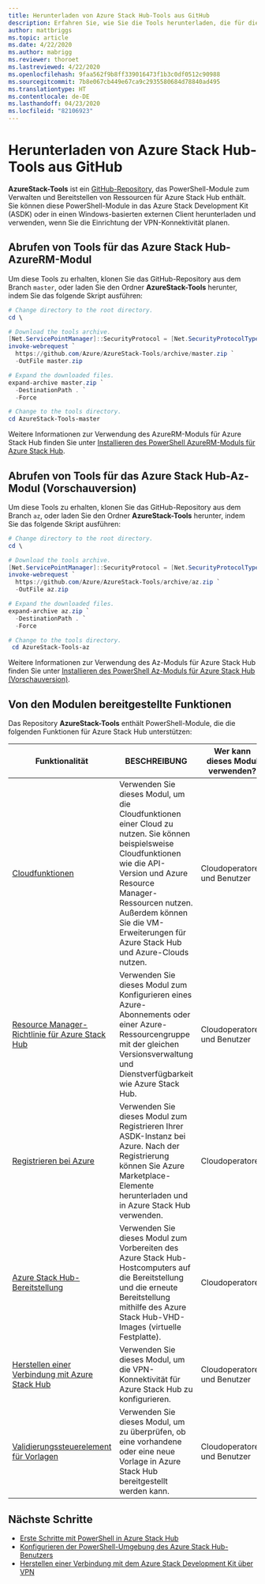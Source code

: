 ```yaml
---
title: Herunterladen von Azure Stack Hub-Tools aus GitHub
description: Erfahren Sie, wie Sie die Tools herunterladen, die für die Arbeit mit Azure Stack Hub benötigt werden.
author: mattbriggs
ms.topic: article
ms.date: 4/22/2020
ms.author: mabrigg
ms.reviewer: thoroet
ms.lastreviewed: 4/22/2020
ms.openlocfilehash: 9faa562f9b8ff339016473f1b3c0df0512c90988
ms.sourcegitcommit: 7b8e067cb449e67ca9c2935580684d78840ad495
ms.translationtype: HT
ms.contentlocale: de-DE
ms.lasthandoff: 04/23/2020
ms.locfileid: "82106923"
---
```

# <a name="download-azure-stack-hub-tools-from-github"></a>Herunterladen von Azure Stack Hub-Tools aus GitHub

**AzureStack-Tools** ist ein [GitHub-Repository](https://github.com/Azure/AzureStack-Tools), das PowerShell-Module zum Verwalten und Bereitstellen von Ressourcen für Azure Stack Hub enthält. Sie können diese PowerShell-Module in das Azure Stack Development Kit (ASDK) oder in einen Windows-basierten externen Client herunterladen und verwenden, wenn Sie die Einrichtung der VPN-Konnektivität planen. 

## <a name="get-tools-for-azure-stack-hub-azurerm-module"></a>Abrufen von Tools für das Azure Stack Hub-AzureRM-Modul

Um diese Tools zu erhalten, klonen Sie das GitHub-Repository aus dem Branch `master`, oder laden Sie den Ordner **AzureStack-Tools** herunter, indem Sie das folgende Skript ausführen:

```powershell
# Change directory to the root directory.
cd \

# Download the tools archive.
[Net.ServicePointManager]::SecurityProtocol = [Net.SecurityProtocolType]::Tls12
invoke-webrequest `
  https://github.com/Azure/AzureStack-Tools/archive/master.zip `
  -OutFile master.zip

# Expand the downloaded files.
expand-archive master.zip `
  -DestinationPath . `
  -Force

# Change to the tools directory.
cd AzureStack-Tools-master

```
Weitere Informationen zur Verwendung des AzureRM-Moduls für Azure Stack Hub finden Sie unter [Installieren des PowerShell AzureRM-Moduls für Azure Stack Hub](azure-stack-powershell-install.md).

## <a name="get-tools-for-azure-stack-hub-az-preview-module"></a>Abrufen von Tools für das Azure Stack Hub-Az-Modul (Vorschauversion)

Um diese Tools zu erhalten, klonen Sie das GitHub-Repository aus dem Branch `az`, oder laden Sie den Ordner **AzureStack-Tools** herunter, indem Sie das folgende Skript ausführen:

```powershell
# Change directory to the root directory.
cd \

# Download the tools archive.
[Net.ServicePointManager]::SecurityProtocol = [Net.SecurityProtocolType]::Tls12
invoke-webrequest `
  https://github.com/Azure/AzureStack-Tools/archive/az.zip `
  -OutFile az.zip

# Expand the downloaded files.
expand-archive az.zip `
  -DestinationPath . `
  -Force

# Change to the tools directory.
 cd AzureStack-Tools-az

```

Weitere Informationen zur Verwendung des Az-Moduls für Azure Stack Hub finden Sie unter [Installieren des PowerShell Az-Moduls für Azure Stack Hub (Vorschauversion)](powershell-install-az-module.md).

## <a name="functionality-provided-by-the-modules"></a>Von den Modulen bereitgestellte Funktionen

Das Repository **AzureStack-Tools** enthält PowerShell-Module, die die folgenden Funktionen für Azure Stack Hub unterstützen:  

| Funktionalität | BESCHREIBUNG | Wer kann dieses Modul verwenden? |
| --- | --- | --- |
| [Cloudfunktionen](../user/azure-stack-validate-templates.md) | Verwenden Sie dieses Modul, um die Cloudfunktionen einer Cloud zu nutzen. Sie können beispielsweise Cloudfunktionen wie die API-Version und Azure Resource Manager-Ressourcen nutzen. Außerdem können Sie die VM-Erweiterungen für Azure Stack Hub und Azure-Clouds nutzen. | Cloudoperatoren und Benutzer |
| [Resource Manager-Richtlinie für Azure Stack Hub](../user/azure-stack-policy-module.md) | Verwenden Sie dieses Modul zum Konfigurieren eines Azure-Abonnements oder einer Azure-Ressourcengruppe mit der gleichen Versionsverwaltung und Dienstverfügbarkeit wie Azure Stack Hub. | Cloudoperatoren und Benutzer |
| [Registrieren bei Azure](azure-stack-registration.md ) | Verwenden Sie dieses Modul zum Registrieren Ihrer ASDK-Instanz bei Azure. Nach der Registrierung können Sie Azure Marketplace-Elemente herunterladen und in Azure Stack Hub verwenden. | Cloudoperatoren |
| [Azure Stack Hub-Bereitstellung](../asdk/asdk-install.md) | Verwenden Sie dieses Modul zum Vorbereiten des Azure Stack Hub-Hostcomputers auf die Bereitstellung und die erneute Bereitstellung mithilfe des Azure Stack Hub-VHD-Images (virtuelle Festplatte). | Cloudoperatoren|
| [Herstellen einer Verbindung mit Azure Stack Hub](azure-stack-powershell-install.md) | Verwenden Sie dieses Modul, um die VPN-Konnektivität für Azure Stack Hub zu konfigurieren. | Cloudoperatoren und Benutzer |
| [Validierungssteuerelement für Vorlagen](../user/azure-stack-validate-templates.md) | Verwenden Sie dieses Modul, um zu überprüfen, ob eine vorhandene oder eine neue Vorlage in Azure Stack Hub bereitgestellt werden kann. | Cloudoperatoren und Benutzer|

## <a name="next-steps"></a>Nächste Schritte

- [Erste Schritte mit PowerShell in Azure Stack Hub](../user/azure-stack-powershell-overview.md)
- [Konfigurieren der PowerShell-Umgebung des Azure Stack Hub-Benutzers](../user/azure-stack-powershell-configure-user.md)
- [Herstellen einer Verbindung mit dem Azure Stack Development Kit über VPN](../asdk/asdk-connect.md)
